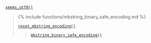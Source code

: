 <p><code><a href="https://developer.wordpress.org/reference/functions/seems_utf8/">seems_utf8()</a></code></p>

<blockquote>

{% include functions/mbstring_binary_safe_encoding.md %}

 [`reset_mbstring_encoding()`](https://developer.wordpress.org/reference/functions/reset_mbstring_encoding/)
 
> [`mbstring_binary_safe_encoding()`](https://developer.wordpress.org/reference/functions/mbstring_binary_safe_encoding/)

</blockquote>

